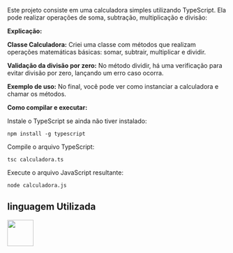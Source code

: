 Este projeto consiste em uma calculadora simples utilizando TypeScript. Ela pode realizar operações de soma, subtração, multiplicação e divisão:

**Explicação:**

**Classe Calculadora:** Criei uma classe com métodos que realizam operações matemáticas básicas: somar, subtrair, multiplicar e dividir.

**Validação da divisão por zero:** No método dividir, há uma verificação para evitar divisão por zero, lançando um erro caso ocorra.

**Exemplo de uso:** No final, você pode ver como instanciar a calculadora e chamar os métodos.

**Como compilar e executar:**

Instale o TypeScript se ainda não tiver instalado:

```npm install -g typescript```

Compile o arquivo TypeScript:

```tsc calculadora.ts```

Execute o arquivo JavaScript resultante:

```node calculadora.js```

## linguagem Utilizada ##

<a href="https://programartudo.blogspot.com/2024/05/typescript-significado-e-funcionalidade.html?m=1" target="_blank"><img loading="lazy" src="https://cdn.jsdelivr.net/gh/devicons/devicon/icons/typescript/typescript-original.svg" width="60" height="60"/></a>
